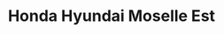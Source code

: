 ---
title: "Honda Hyundai Moselle Est"
url: /sarreguemines/honda-hyundai-moselle-est/
shop: voiture
---